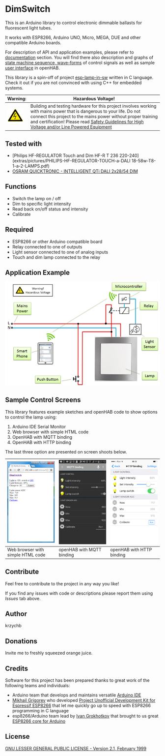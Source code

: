 # DimSwitch

This is an Arduino library to control electronic dimmable ballasts for fluorescent light tubes.

It works with ESP8266, Arduino UNO, Micro, MEGA, DUE and other compatible Arduino boards.

For description of API and application examples, please refer to [documentation](extras/) section. You will find there also description and graphs of [state machine sequence, wave-forms](extras/sms-and-wvf.md) of control signals as well as sample [user interface](examples/openhab) in openHAB.

This library is a spin-off of project [esp-lamp-in-sw](https://github.com/krzychb/esp-lamp-in-sw) written in C language. Check it out if  you are not convinced with using C++ for embedded systems.

| **Warning:**  | **Hazardous Voltage!** |
| --- | --- |
| ![Hazardous Voltage Warning](extras/pictures/hazardous-voltage-warning-label.png) |  Building and testing hardware for this project involves working with mains power that is dangerous to your life. Do not connect this project to the mains power without proper training and certification! Please read [Safety Guidelines for High Voltage and/or Line Powered Equipment](http://www.repairfaq.org/REPAIR/F_safety.html) |


## Tested with

* [Philips HF-REGULATOR Touch and Dim HF-R T 236 220-240](extras/pictures/PHILIPS-HF-REGULATOR-TOUCH-a-DALI 18-58w-T8- 1-a-2-LAMPS.pdf)
* [OSRAM QUICKTRONIC - INTELLIGENT QTi DALI 2x28/54 DIM](extras/pictures/data-sheet-for-product-families-osram-qti-dali-dim.pdf)


## Functions

* Switch the lamp on / off
* Dim to specific light intensity
* Read back on/off status and intensity
* Calibrate


## Required

* ESP8266 or other Arduino compatible board
* Relay connected to one of outputs
* Light sensor connected to one of analog inputs
* Touch and dim lamp connected to the relay


## Application Example

![DimSwitch Application Example](extras/pictures/application-example.png)


## Sample Control Screens

This library features example sketches and openHAB code to show options to control the lamp using:
  1. Arduino IDE Serial Monitor
  2. Web browser with simple HTML code
  3. OpenHAB with MQTT binding
  4. OpenHAB with HTTP binding

The last three option are presented on screen shoots below.

| ![Web browser with simple HTML code](extras/pictures/dimswitch-tester-browser.png) | ![openHAB with MQTT binding](extras/pictures/openhab-mqtt-binding-android.png) | ![openHAB with HTTP binding](extras/pictures/openhab-http-binding-iphone.png) |
| --- | --- | --- |
| Web browser with simple HTML code | openHAB with MQTT binding | openHAB with HTTP binding |


## Contribute

Feel free to contribute to the project in any way you like! 

If you find any issues with code or descriptions please report them using *Issues* tab above. 


## Author

krzychb


## Donations

Invite me to freshly squeezed orange juice.


## Credits

Software for this project has been prepared thanks to great work of the following teams and individuals:
* Arduino team that develops and maintains versatile [Arduino IDE](https://www.arduino.cc/)
* [Mikhail Grigorev](https://github.com/CHERTS) who developed [Project Unofficial Development Kit for Espressif ESP8266](http://programs74.ru/udkew-en.html) that let me quickly go up to speed with ESP8266 programming in C language 
* esp8266/Arduino team lead by [Ivan Grokhotkov](https://twitter.com/i_grr) that brought to us great [ESP8266 core for Arduino](https://github.com/esp8266/Arduino)


## License

[GNU LESSER GENERAL PUBLIC LICENSE - Version 2.1, February 1999](LICENSE)
